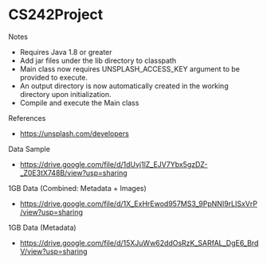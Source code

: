 # CS242Project

Notes
- Requires Java 1.8 or greater
- Add jar files under the lib directory to classpath
- Main class now requires UNSPLASH_ACCESS_KEY argument to be provided to execute.
- An output directory is now automatically created in the working directory upon initialization.
- Compile and execute the Main class

References
- https://unsplash.com/developers

Data Sample
- https://drive.google.com/file/d/1dUvj1lZ_EJV7Ybx5gzDZ-_Z0E3tX748B/view?usp=sharing

1GB Data (Combined: Metadata + Images)
- https://drive.google.com/file/d/1X_ExHrEwod957MS3_9PpNNI9rLISxVrP/view?usp=sharing

1GB Data (Metadata)
- https://drive.google.com/file/d/15XJuWw62ddOsRzK_SARfAL_DgE6_BrdV/view?usp=sharing
